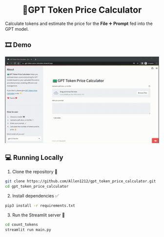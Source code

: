 <h1 align="center">
🧮GPT Token Price Calculator
</h1>

Calculate tokens and estimate the price for the **File** ➕ **Prompt** fed into the GPT model.

## 🎞 Demo

![demo](demo/demo.gif)

## 💻 Running Locally

1. Clone the repository 📂

```bash
git clone https://github.com/Allen1212/gpt_token_price_calculator.git
cd gpt_token_price_calculator
```

2. Install dependencies ✅

```bash
pip3 install -r requirements.txt
```

3. Run the Streamlit server 🚀

```bash
cd count_tokens
streamlit run main.py
```